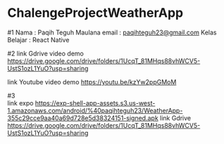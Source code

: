 # ChalengeProjectWeatherApp
#1
Nama : Paqih Teguh Maulana
email : paqihteguh23@gmail.com
Kelas Belajar : React Native

#2
link Gdrive video demo
https://drive.google.com/drive/folders/1UcqT_81MHqs88vhWCV5-UstS1ozL1YuO?usp=sharing

link Youtube video demo
https://youtu.be/kzYw2ppGMoM

#3  
link expo
https://exp-shell-app-assets.s3.us-west-1.amazonaws.com/android/%40paqihteguh23/WeatherApp-355c29cce9aa40a69d728e5d38324151-signed.apk
link Gdrive
https://drive.google.com/drive/folders/1UcqT_81MHqs88vhWCV5-UstS1ozL1YuO?usp=sharing

